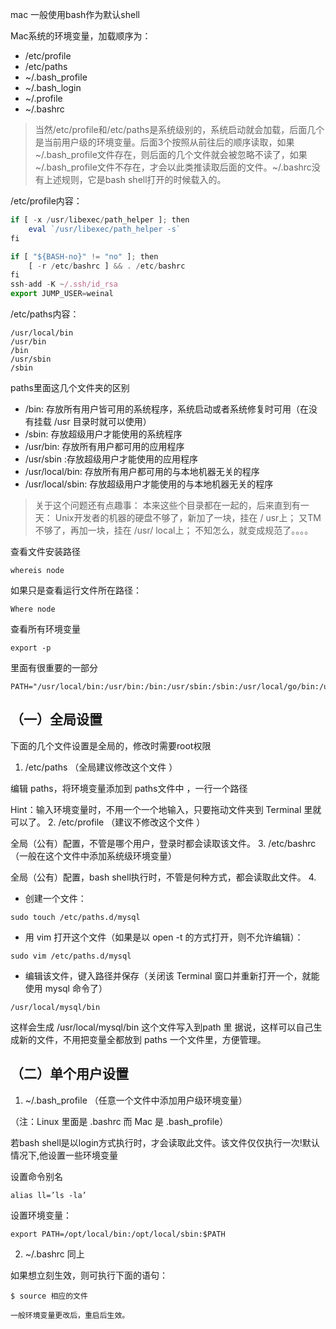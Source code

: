 mac 一般使用bash作为默认shell

Mac系统的环境变量，加载顺序为：

* /etc/profile <br>
* /etc/paths <br>
* ~/.bash_profile <br>
* ~/.bash_login <br>
* ~/.profile <br>
* ~/.bashrc<br>

> 当然/etc/profile和/etc/paths是系统级别的，系统启动就会加载，后面几个是当前用户级的环境变量。后面3个按照从前往后的顺序读取，如果~/.bash_profile文件存在，则后面的几个文件就会被忽略不读了，如果~/.bash_profile文件不存在，才会以此类推读取后面的文件。~/.bashrc没有上述规则，它是bash shell打开的时候载入的。

/etc/profile内容：
```javaScript
if [ -x /usr/libexec/path_helper ]; then
    eval `/usr/libexec/path_helper -s`
fi

if [ "${BASH-no}" != "no" ]; then
    [ -r /etc/bashrc ] && . /etc/bashrc
fi
ssh-add -K ~/.ssh/id_rsa
export JUMP_USER=weinal
```


/etc/paths内容：
```
/usr/local/bin
/usr/bin
/bin
/usr/sbin
/sbin
```

paths里面这几个文件夹的区别

*  /bin:  存放所有用户皆可用的系统程序，系统启动或者系统修复时可用（在没有挂载 /usr 目录时就可以使用）<br>
* /sbin: 存放超级用户才能使用的系统程序<br>
* /usr/bin: 存放所有用户都可用的应用程序<br>
* /usr/sbin :存放超级用户才能使用的应用程序 <br>
* /usr/local/bin: 存放所有用户都可用的与本地机器无关的程序<br>
* /usr/local/sbin: 存放超级用户才能使用的与本地机器无关的程序<br>

> 关于这个问题还有点趣事：
本来这些个目录都在一起的，后来直到有一天：
Unix开发者的机器的硬盘不够了，新加了一块，挂在
/
usr上；
又TM不够了，再加一块，挂在
/usr/
local上；
不知怎么，就变成规范了。。。。


查看文件安装路径
```
whereis node
```

如果只是查看运行文件所在路径：
```
Where node
```

查看所有环境变量 
```
export -p
```


里面有很重要的一部分
```
PATH="/usr/local/bin:/usr/bin:/bin:/usr/sbin:/sbin:/usr/local/go/bin:/usr/local/mysql/bin:/Users/lena/go/bin"
```


## （一）全局设置

下面的几个文件设置是全局的，修改时需要root权限
1. /etc/paths （全局建议修改这个文件 ）

编辑 paths，将环境变量添加到 paths文件中 ，一行一个路径

Hint：输入环境变量时，不用一个一个地输入，只要拖动文件夹到 Terminal 里就可以了。
2. /etc/profile （建议不修改这个文件 ）

全局（公有）配置，不管是哪个用户，登录时都会读取该文件。
3. /etc/bashrc （一般在这个文件中添加系统级环境变量）

全局（公有）配置，bash shell执行时，不管是何种方式，都会读取此文件。
4. 
- 创建一个文件：

```
sudo touch /etc/paths.d/mysql
```

- 用 vim 打开这个文件（如果是以 open -t 的方式打开，则不允许编辑）：
```
sudo vim /etc/paths.d/mysql
```


- 编辑该文件，键入路径并保存（关闭该 Terminal 窗口并重新打开一个，就能使用 mysql 命令了）
```
/usr/local/mysql/bin
```

这样会生成 /usr/local/mysql/bin 这个文件写入到path 里
据说，这样可以自己生成新的文件，不用把变量全都放到 paths 一个文件里，方便管理。

## （二）单个用户设置
1. ~/.bash_profile （任意一个文件中添加用户级环境变量）

（注：Linux 里面是 .bashrc 而 Mac 是 .bash_profile）

若bash shell是以login方式执行时，才会读取此文件。该文件仅仅执行一次!默认情况下,他设置一些环境变量

设置命令别名
```
alias ll=’ls -la’
```

设置环境变量：
```
export PATH=/opt/local/bin:/opt/local/sbin:$PATH
```

2. ~/.bashrc 同上<br>

如果想立刻生效，则可执行下面的语句：
```
$ source 相应的文件
```


`一般环境变量更改后，重启后生效。`